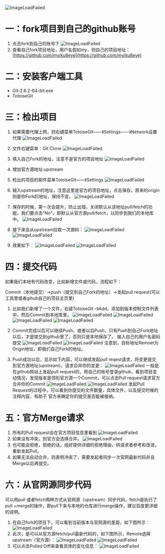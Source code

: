 ![ImageLoadFailed](./res/ku8eye.png)

# 一：fork项目到自己的github账号

1. 点击fork到自己的账号下
![ImageLoadFailed](./res/1.png)
2. 查看自己fork项目地址，用户名假如my，则自己的项目地址：[https://github.com/my/ku8eye](https://github.com/my/ku8eye)

# 二：安装客户端工具

- Git-2.6.2-64-bit.exe
- TotoiseGit

# 三：检出项目

1. 如果需要代理上网，则右键菜单TotoiseGit——》Settings——》Network设置代理
![ImageLoadFailed](./res/2.png)



2. 文件右键菜单：Git Clone
![ImageLoadFailed](./res/3.png)



3. 填入自己Fork的地址，注意不是官方的项目地址
![ImageLoadFailed](./res/4.png)



4. 增加官方源地址:upstream



5. 检出的项目的邮件菜单TotoiseGit——》Settings
![ImageLoadFailed](./res/5.png)



6. 输入upstream的地址，注意这里是官方的项目地址，点击保存。原来的origin则是你Fork的地址，保持不变。
![ImageLoadFailed](./res/6.png)



7. 保存的时候，第一次会提升，防止出错，关闭默认从该地址pull/fetch的功能，我们要点击"No"，即默认从官方源pull/fetch，以同步到我们的本地库中。
![ImageLoadFailed](./res/7.png)



8. 接下来会从upstream拉取一次源码：
![ImageLoadFailed](./res/8.png)
![ImageLoadFailed](./res/9.png)



9. 效果如下：
![ImageLoadFailed](./res/10.png)
![ImageLoadFailed](./res/11.png)




# 四：提交代码

如果我们本地有代码改变，比如新增文件或代码，流程如下：

Commit（本地提交）->push（提交到自己Fork的地址）->发起pull request(可以工具里或者gihub自己的项目主页里)

1. 比如我们新增了一个文件，右键TotoiseGit –》Add，添加到版本控制文件列表中，然后Commit到本地库里。
![ImageLoadFailed](./res/12.png)
![ImageLoadFailed](./res/13.png)
![ImageLoadFailed](./res/14.png)
![ImageLoadFailed](./res/15.png)



2. Commit完成以后可以继续Push，或者以后Push，只有Push到自己Fork地址以后，才是提交到github里了，否则只是本地保存了。
输入自己的用户名密码提交
![ImageLoadFailed](./res/16.png)
![ImageLoadFailed](./res/17.png)
注意到，目标地址Remoet为Origin地址，即我们自己Fork的地址。
3. Push成功以后，显示如下内容，可以继续发起pull reqest请求，将变更提交到官方源地址(upstream)，请求合并你的变更：
![ImageLoadFailed](./res/18.png)
一般是在github网站上发起pull request的，用自己的账号登录github，看到项目变动情况，发现版本是领衔官方源一个Commit，可以点击Pull request请求官方合并你的Commit
![ImageLoadFailed](./res/19.png)
![ImageLoadFailed](./res/20.png)
发起Pull Request的过程中，可以看到你提交的文件数量，具体文件，以及提交时候的注释内容，有助于 官方来确定你的提交是否能被接纳。

# 五：官方Merge请求

1. 所有的Pull request会在官方项目信息里看到
![ImageLoadFailed](./res/21.png)
2. 如果没有冲突，则官方会选择合并，
![ImageLoadFailed](./res/22.png)
3. 也可能会拒绝，拒绝的话，组好提供详细的拒绝理由，供请求者参考和改进，重新发起Pull。
4. 如果无法自动合并，则表明冲突了，需要发起者同步一次官网最新代码并且Merge以后再提交。

# 六：从官网源同步代码

可以用pull 或者fetch两种方式从官网源（upstream）同步代码，fetch是执行了pull +merge的操作，即pull下来与本地的仓库进行merge操作，建议百度更详细的说明。

1. 在自己fork的项目下，可以看到当前版本与官网源的差距，如下图所示：
![ImageLoadFailed](./res/23.png)
2. 此次，是可以从官方源fetch/pull最新代码的，如下图所示，Remote选择upstream（官方源）：
![ImageLoadFailed](./res/24.png)
![ImageLoadFailed](./res/25.png)
3. 可以点击Pulled Diff来查看具体的变化信息：
![ImageLoadFailed](./res/26.png)
